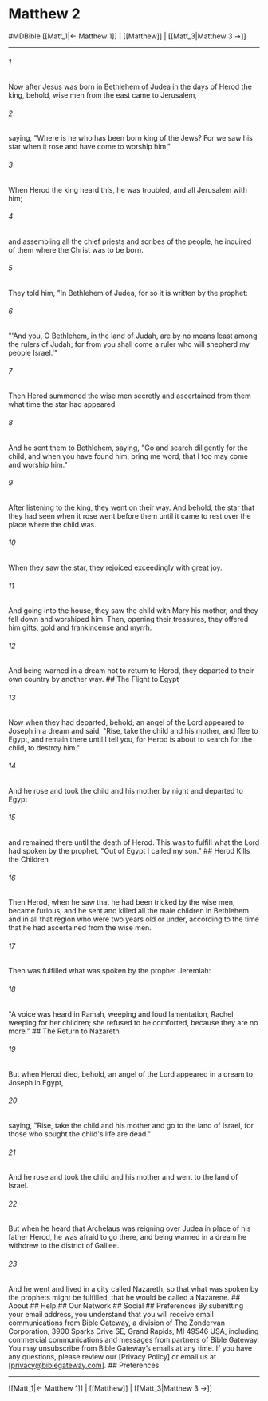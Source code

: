 # Matthew 2
#MDBible
[[Matt_1|← Matthew 1]] | [[Matthew]] | [[Matt_3|Matthew 3 →]]

***






###### 1 


Now after Jesus was born in Bethlehem of Judea in the days of Herod the king, behold, wise men from the east came to Jerusalem, 





###### 2 


saying, "Where is he who has been born king of the Jews? For we saw his star when it rose and have come to worship him." 





###### 3 


When Herod the king heard this, he was troubled, and all Jerusalem with him; 





###### 4 


and assembling all the chief priests and scribes of the people, he inquired of them where the Christ was to be born. 





###### 5 


They told him, "In Bethlehem of Judea, for so it is written by the prophet: 





###### 6 


"'And you, O Bethlehem, in the land of Judah, are by no means least among the rulers of Judah; for from you shall come a ruler who will shepherd my people Israel.'" 





###### 7 


Then Herod summoned the wise men secretly and ascertained from them what time the star had appeared. 





###### 8 


And he sent them to Bethlehem, saying, "Go and search diligently for the child, and when you have found him, bring me word, that I too may come and worship him." 





###### 9 


After listening to the king, they went on their way. And behold, the star that they had seen when it rose went before them until it came to rest over the place where the child was. 





###### 10 


When they saw the star, they rejoiced exceedingly with great joy. 





###### 11 


And going into the house, they saw the child with Mary his mother, and they fell down and worshiped him. Then, opening their treasures, they offered him gifts, gold and frankincense and myrrh. 





###### 12 


And being warned in a dream not to return to Herod, they departed to their own country by another way. ## The Flight to Egypt 





###### 13 


Now when they had departed, behold, an angel of the Lord appeared to Joseph in a dream and said, "Rise, take the child and his mother, and flee to Egypt, and remain there until I tell you, for Herod is about to search for the child, to destroy him." 





###### 14 


And he rose and took the child and his mother by night and departed to Egypt 





###### 15 


and remained there until the death of Herod. This was to fulfill what the Lord had spoken by the prophet, "Out of Egypt I called my son." ## Herod Kills the Children 





###### 16 


Then Herod, when he saw that he had been tricked by the wise men, became furious, and he sent and killed all the male children in Bethlehem and in all that region who were two years old or under, according to the time that he had ascertained from the wise men. 





###### 17 


Then was fulfilled what was spoken by the prophet Jeremiah: 





###### 18 


"A voice was heard in Ramah, weeping and loud lamentation, Rachel weeping for her children; she refused to be comforted, because they are no more." ## The Return to Nazareth 





###### 19 


But when Herod died, behold, an angel of the Lord appeared in a dream to Joseph in Egypt, 





###### 20 


saying, "Rise, take the child and his mother and go to the land of Israel, for those who sought the child's life are dead." 





###### 21 


And he rose and took the child and his mother and went to the land of Israel. 





###### 22 


But when he heard that Archelaus was reigning over Judea in place of his father Herod, he was afraid to go there, and being warned in a dream he withdrew to the district of Galilee. 





###### 23 


And he went and lived in a city called Nazareth, so that what was spoken by the prophets might be fulfilled, that he would be called a Nazarene. ## About ## Help ## Our Network ## Social ## Preferences By submitting your email address, you understand that you will receive email communications from Bible Gateway, a division of The Zondervan Corporation, 3900 Sparks Drive SE, Grand Rapids, MI 49546 USA, including commercial communications and messages from partners of Bible Gateway. You may unsubscribe from Bible Gateway&rsquo;s emails at any time. If you have any questions, please review our [Privacy Policy] or email us at [privacy@biblegateway.com]. ## Preferences

***

[[Matt_1|← Matthew 1]] | [[Matthew]] | [[Matt_3|Matthew 3 →]]
